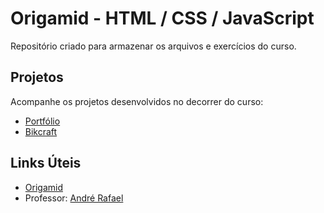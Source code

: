 # Origamid - HTML / CSS / JavaScript

 Repositório criado para armazenar os arquivos e exercícios do curso.
 
## Projetos

Acompanhe os projetos desenvolvidos no decorrer do curso:

* [Portfólio](https://glaubercsouza.github.io/glaubercsouza-portfolio/)
* [Bikcraft](https://glaubercsouza.github.io/origamid-html-css/bikcraft/)

## Links Úteis

* [Origamid](https://www.origamid.com/)
* Professor: [André Rafael](https://github.com/origamid)
